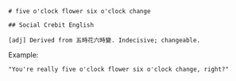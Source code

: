 
    # five o'clock flower six o'clock change

    ## Social Crebit English

    [adj] Derived from 五時花六時變. Indecisive; changeable.

Example:

    "You're really five o'clock flower six o'clock change, right?"








